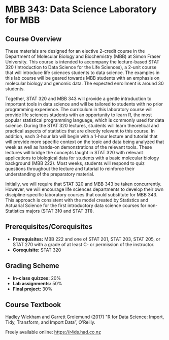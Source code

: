 # MBB 343: Data Science Laboratory for MBB

## Course Overview

These materials are designed for an elective 2-credit course in the Department of Molecular Biology and Biochemistry (MBB) at Simon Fraser University. This course is intended to accompany the lecture-based STAT 320 (Introduction to Data Science for the Life Sciences), a 2-unit course that will introduce life sciences students to data science. The examples in this lab course will be geared towards MBB students with an emphasis on molecular biology and genomic data. The expected enrollment is around 30 students.

Together, STAT 320 and MBB 343 will provide a gentle introduction to important tools in data science and will be tailored to students with no prior programming experience. The curriculum in this laboratory course will provide life sciences students with an opportunity to learn R, the most popular statistical programming language, which is commonly used for data science. During the STAT 320 lectures, students will learn theoretical and practical aspects of statistics that are directly relevant to this course. In addition, each 3-hour lab will begin with a 1-hour lecture and tutorial that will provide more specific context on the topic and data being analyzed that week as well as hands-on demonstrations of the relevant tools. These lectures will bridge the concepts taught in STAT 320 with relevant applications to biological data for students with a basic molecular biology background (MBB 222). Most weeks, students will respond to quiz questions throughout the lecture and tutorial to reinforce their understanding of the preparatory material.

Initially, we will require that STAT 320 and MBB 343 be taken concurrently. However, we will encourage life sciences departments to develop their own discipline-specific laboratory courses that could substitute for MBB 343. This approach is consistent with the model created by Statistics and Actuarial Science for the first introductory data science courses for non-Statistics majors (STAT 310 and STAT 311).

## Prerequisites/Corequisites

- **Prerequisites:** MBB 222 and one of STAT 201, STAT 203, STAT 205, or STAT 270 with a grade of at least C- or permission of the instructor.
- **Corequisite:** STAT 320

## Grading Scheme

- **In-class quizzes:** 20%
- **Lab assignments:** 50%
- **Final project:** 30%

## Course Textbook

Hadley Wickham and Garrett Grolemund (2017) "R for Data Science: Import, Tidy, Transform, and Import Data”, O’Reilly.

Freely available online: https://r4ds.had.co.nz
